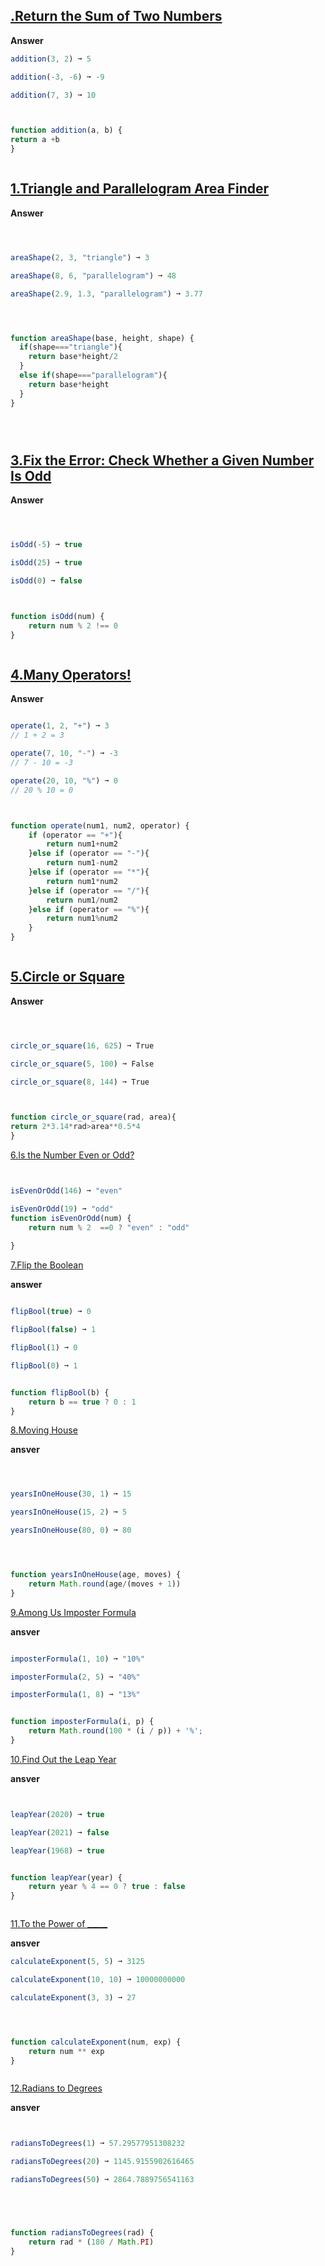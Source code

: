## [.Return the Sum of Two Numbers](https://edabit.com/challenge/3LpBLgNRyaHMvNb4j)


**Answer**


```js
addition(3, 2) ➞ 5

addition(-3, -6) ➞ -9

addition(7, 3) ➞ 10



function addition(a, b) {
return a +b
}



```


## [1.Triangle and Parallelogram Area Finder](https://edabit.com/challenge/Z5nLWN9XscsuRi2oT)



**Answer**



```js



areaShape(2, 3, "triangle") ➞ 3

areaShape(8, 6, "parallelogram") ➞ 48

areaShape(2.9, 1.3, "parallelogram") ➞ 3.77




function areaShape(base, height, shape) {
  if(shape==="triangle"){
    return base*height/2  
  }
  else if(shape==="parallelogram"){
    return base*height
  }
}





```




## [3.Fix the Error: Check Whether a Given Number Is Odd](https://edabit.com/challenge/7rw9NgXoGZuyoJjZy)


**Answer**



```js



isOdd(-5) ➞ true

isOdd(25) ➞ true

isOdd(0) ➞ false



function isOdd(num) {
	return num % 2 !== 0
}



```


## [4.Many Operators!](https://edabit.com/challenge/7Qx4M32b94h3P4dyt)




**Answer**



```js 

operate(1, 2, "+") ➞ 3
// 1 + 2 = 3

operate(7, 10, "-") ➞ -3
// 7 - 10 = -3

operate(20, 10, "%") ➞ 0
// 20 % 10 = 0



function operate(num1, num2, operator) {
	if (operator == "+"){
		return num1+num2
	}else if (operator == "-"){
		return num1-num2
	}else if (operator == "*"){
		return num1*num2
	}else if (operator == "/"){
		return num1/num2
	}else if (operator == "%"){
		return num1%num2
	}
}



```


## [5.Circle or Square](https://edabit.com/challenge/D8DDFMFK8RaWWmcGY)


**Answer**




```js



circle_or_square(16, 625) ➞ True

circle_or_square(5, 100) ➞ False

circle_or_square(8, 144) ➞ True



function circle_or_square(rad, area){
return 2*3.14*rad>area**0.5*4
}

```

[6.Is the Number Even or Odd?](https://edabit.com/challenge/kuzB5CMXiKDEYKXAP)

```js


isEvenOrOdd(146) ➞ "even"

isEvenOrOdd(19) ➞ "odd"
function isEvenOrOdd(num) {
	return num % 2  ==0 ? "even" : "odd"
	
}
```


[7.Flip the Boolean](https://edabit.com/challenge/m5j4mTviyorMfMDvn)



**answer**




```js

flipBool(true) ➞ 0

flipBool(false) ➞ 1

flipBool(1) ➞ 0

flipBool(0) ➞ 1


function flipBool(b) {
	return b == true ? 0 : 1
}

```


[8.Moving House](https://edabit.com/challenge/HbjxJg3jqT54vK7uw)




**ansver**


```js



yearsInOneHouse(30, 1) ➞ 15

yearsInOneHouse(15, 2) ➞ 5

yearsInOneHouse(80, 0) ➞ 80




function yearsInOneHouse(age, moves) {
	return Math.round(age/(moves + 1))
}


```



[9.Among Us Imposter Formula](https://edabit.com/challenge/ihpAv2EBCxDD27T3P)




**ansver**


```js

imposterFormula(1, 10) ➞ "10%"

imposterFormula(2, 5) ➞ "40%"

imposterFormula(1, 8) ➞ "13%"


function imposterFormula(i, p) {
	return Math.round(100 * (i / p)) + '%';
}


```


[10.Find Out the Leap Year](https://edabit.com/challenge/xKKwvL2zYC8pEvMLG)



**ansver**


```js


leapYear(2020) ➞ true

leapYear(2021) ➞ false

leapYear(1968) ➞ true


function leapYear(year) {
	return year % 4 == 0 ? true : false
}



```

[11.To the Power of _____](https://edabit.com/challenge/H25aG5aAdmFcMpBsg)


**ansver**

```js
calculateExponent(5, 5) ➞ 3125

calculateExponent(10, 10) ➞ 10000000000

calculateExponent(3, 3) ➞ 27




function calculateExponent(num, exp) {
	return num ** exp
}



```

[12.Radians to Degrees](https://edabit.com/challenge/8rhnqxJFiJm5tS4G7)



**ansver**


```js


radiansToDegrees(1) ➞ 57.29577951308232

radiansToDegrees(20) ➞ 1145.9155902616465

radiansToDegrees(50) ➞ 2864.7889756541163





function radiansToDegrees(rad) {
	return rad * (180 / Math.PI)
}


```






